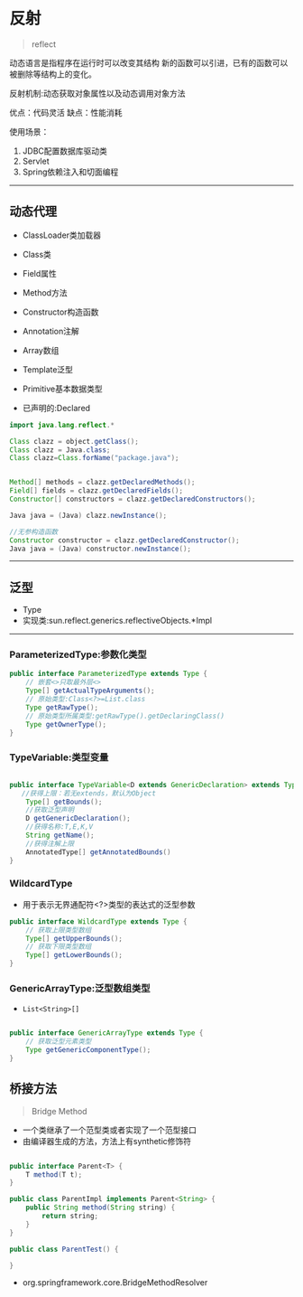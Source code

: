 
# 反射
> reflect

动态语言是指程序在运行时可以改变其结构
新的函数可以引进，已有的函数可以被删除等结构上的变化。

反射机制:动态获取对象属性以及动态调用对象方法

优点：代码灵活
缺点：性能消耗

使用场景：
1. JDBC配置数据库驱动类
2. Servlet
3. Spring依赖注入和切面编程

---
## 动态代理

- ClassLoader类加载器
- Class类
- Field属性
- Method方法
- Constructor构造函数
- Annotation注解
- Array数组
- Template泛型
- Primitive基本数据类型

- 已声明的:Declared


```java
import java.lang.reflect.*

Class clazz = object.getClass();
Class clazz = Java.class;
Class clazz=Class.forName("package.java");


Method[] methods = clazz.getDeclaredMethods();
Field[] fields = clazz.getDeclaredFields();
Constructor[] constructors = clazz.getDeclaredConstructors();

Java java = (Java) clazz.newInstance();

//无参构造函数
Constructor constructor = clazz.getDeclaredConstructor();
Java java = (Java) constructor.newInstance();

```

---
## 泛型
- Type
- 实现类:sun.reflect.generics.reflectiveObjects.*Impl

---
### ParameterizedType:参数化类型
```java
public interface ParameterizedType extends Type {
    // 嵌套<>只取最外层<>
    Type[] getActualTypeArguments();
    // 原始类型:Class<?>=List.class
    Type getRawType();
    // 原始类型所属类型:getRawType().getDeclaringClass()
    Type getOwnerType();
}
```


### TypeVariable:类型变量
```java

public interface TypeVariable<D extends GenericDeclaration> extends Type {
   //获得上限：若无extends，默认为Object
    Type[] getBounds();
    //获取泛型声明
    D getGenericDeclaration();
    //获得名称:T,E,K,V
    String getName();
    //获得注解上限
    AnnotatedType[] getAnnotatedBounds()
}

```


### WildcardType
- 用于表示无界通配符<?>类型的表达式的泛型参数
```java
public interface WildcardType extends Type {
    // 获取上限类型数组
    Type[] getUpperBounds();
    // 获取下限类型数组
    Type[] getLowerBounds();
}
```
### GenericArrayType:泛型数组类型
- `List<String>[]`
```java

public interface GenericArrayType extends Type {
    // 获取泛型元素类型
    Type getGenericComponentType();
}
```







## 桥接方法
> Bridge Method
- 一个类继承了一个范型类或者实现了一个范型接口
- 由编译器生成的方法，方法上有synthetic修饰符
```java

public interface Parent<T> {
    T method(T t);
}

public class ParentImpl implements Parent<String> {
    public String method(String string) {
        return string;
    }
}

public class ParentTest() {

}


```
- org.springframework.core.BridgeMethodResolver